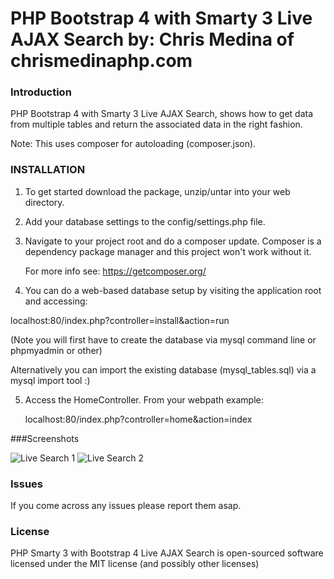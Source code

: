 # PHP Bootstrap 4 with Smarty 3 Live AJAX Search by: Chris Medina of chrismedinaphp.com

### Introduction

PHP Bootstrap 4 with Smarty 3 Live AJAX Search, shows how to get data from multiple tables and return the associated data in the right fashion.

Note: This uses composer for autoloading (composer.json).

### INSTALLATION
1. To get started download the package, unzip/untar into your web directory.

2. Add your database settings to the config/settings.php file.

3. Navigate to your project root and do a composer update.  Composer is a dependency package manager and this project won't work without it.

    For more info see:  https://getcomposer.org/

4. You can do a web-based database setup by visiting the application root and accessing:  

  localhost:80/index.php?controller=install&action=run
  
  (Note you will first have to create the database via mysql command line or phpmyadmin or other)

  Alternatively you can import the existing database (mysql_tables.sql) via a mysql import tool :)
 

5. Access the HomeController. From your webpath example:  

   localhost:80/index.php?controller=home&action=index

###Screenshots

![Live Search 1](https://www.chrismedinaphp.com/git/php_smarty3_bootstrap4_live_ajax_search/live_search_1.png)
![Live Search 2](https://www.chrismedinaphp.com/git/php_smarty3_bootstrap4_live_ajax_search/live_search_2.png)

### Issues

If you come across any issues please report them asap.

### License

PHP Smarty 3 with Bootstrap 4 Live AJAX Search is open-sourced software licensed under the MIT license (and possibly other licenses)
